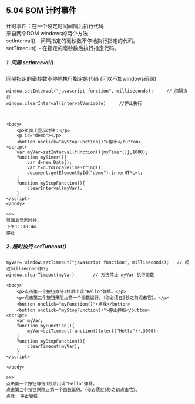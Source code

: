 ## 5.04 BOM 计时事件

计时事件：在一个设定时间间隔后执行代码            
来自两个DOM windows的两个方法：      
setInterval()  -   间隔指定的毫秒数不停地执行指定的代码。   
setTimeout()   -   在指定的毫秒数后执行指定代码。

##### 1. 间隔 setInterval() 
间隔指定的毫秒数不停地执行指定的代码  (可以不加windows前缀)     
```
window.setInterval("javascript function", milliseconds);     // 间隔执行
window.clearInterval(intervalVariable)     //停止执行



<body>
    <p>页面上显示时钟：</p>
    <p id="demo"></p>
    <button onclick="myStopFunction()">停止</button>
<script>
    var myVar=setInterval(function(){myTimer()},1000);
    function myTimer(){
    	var d=new Date();
    	var t=d.toLocaleTimeString();
    	document.getElementById("demo").innerHTML=t;
    }
    function myStopFunction(){
    	clearInterval(myVar);
    }
</script>
</body>

>>>
页面上显示时钟：
下午11:18:44
停止
```

##### 2. 超时执行 setTimeout()
```
myVar= window.setTimeout("javascript function", milliseconds);   // 超过millseconds执行
window.clearTimeout(myVar)       // 方法停止 myVar 执行函数

<body>
    <p>点击第一个按钮等待3秒后出现"Hello"弹框。</p>
    <p>点击第二个按钮来阻止第一个函数运行。（你必须在3秒之前点击它）。</p>
    <button onclick="myFunction()">点我</button>
    <button onclick="myStopFunction()">停止弹框</button>
<script>
    var myVar;
    function myFunction(){
    	myVar=setTimeout(function(){alert("Hello")},3000);
    }
    function myStopFunction(){
    	clearTimeout(myVar);
    }
</script>

</body>

>>>
点击第一个按钮等待3秒后出现"Hello"弹框。
点击第二个按钮来阻止第一个函数运行。（你必须在3秒之前点击它）。
点我  停止弹框
```


